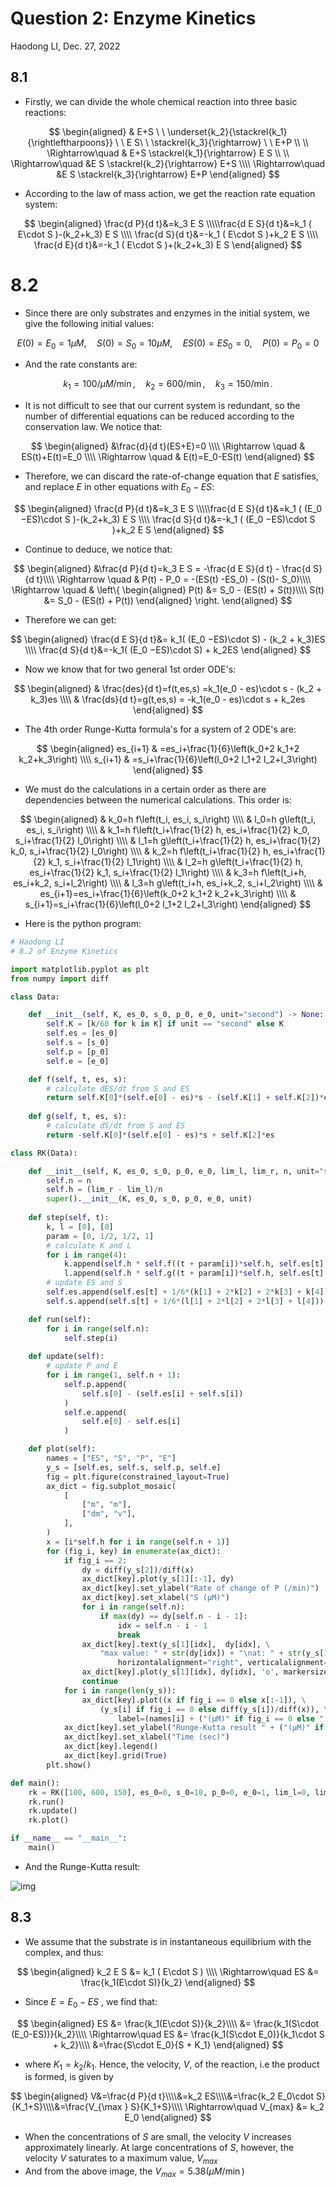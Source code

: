 # Question 2: Enzyme Kinetics

Haodong LI, Dec. 27, 2022

## 8.1

- Firstly, we can divide the whole chemical reaction into three basic reactions:

$$
\begin{aligned}
& E+S \ \ \underset{k_2}{\stackrel{k_1}{\rightleftharpoons}} \ \ E S\ \  \stackrel{k_3}{\rightarrow} \ \ E+P \\ \\
\Rightarrow\quad & E+S \stackrel{k_1}{\rightarrow} E S
\\ \\
\Rightarrow\quad &E S \stackrel{k_2}{\rightarrow} E+S \\\\
\Rightarrow\quad &E S \stackrel{k_3}{\rightarrow} E+P
\end{aligned}
$$

- According to the law of mass action, we get the reaction rate equation system:

$$
\begin{aligned}
\frac{d P}{d t}&=k_3 E S
\\\\\frac{d E S}{d t}&=k_1 ( E\cdot S )-(k_2+k_3) E S
\\\\
\frac{d S}{d t}&=-k_1 ( E\cdot S )+k_2 E S
\\\\ \frac{d E}{d t}&=-k_1 ( E\cdot S )+(k_2+k_3) E S
\end{aligned}
$$

# 8.2

- Since there are only substrates and enzymes in the initial system, we give the following initial values:

$$
E(0)=E_0 =  1 \mu M ,\quad S(0)=S_0=10 \mu M, \quad ES(0)=ES_0=0, \quad P(0)=P_0=0
$$

- And the rate constants are: 

$$
k_1=100/\mu M/\min, \quad k_2=600 /\min, \quad k_3=150 /\min.
$$

- It is not difficult to see that our current system is redundant, so the number of differential equations can be reduced according to the conservation law. We notice that:

$$
\begin{aligned}
&\frac{d}{d t}(ES+E)=0 \\\\
\Rightarrow \quad & ES(t)+E(t)=E_0
\\\\
\Rightarrow \quad & E(t)=E_0-ES(t)
\end{aligned}
$$

- Therefore, we can discard the rate-of-change equation that $E$ satisfies, and replace $E$ in other equations with $E_0 −ES$:

$$
\begin{aligned}
\frac{d P}{d t}&=k_3 E S
\\\\\frac{d E S}{d t}&=k_1 ( (E_0 −ES)\cdot S )-(k_2+k_3) E S
\\\\
\frac{d S}{d t}&=-k_1 ( (E_0 −ES)\cdot S )+k_2 E S
\end{aligned}
$$

- Continue to deduce, we notice that:

$$
\begin{aligned}
&\frac{d P}{d t}=k_3 E S = -\frac{d E S}{d t} - \frac{d S}{d t}\\\\
\Rightarrow \quad & P(t) - P_0 = -(ES(t) -ES_0) - (S(t)- S_0)\\\\
\Rightarrow \quad &
\left\{
\begin{aligned}
P(t) &= S_0 - (ES(t) + S(t))\\\\
S(t) &= S_0 - (ES(t) + P(t))
\end{aligned}
\right.
\end{aligned}
$$

- Therefore we can get:

$$
\begin{aligned}
\frac{d E S}{d t}&= k_1( (E_0 −ES)\cdot S) - (k_2 + k_3)ES
\\\\
\frac{d S}{d t}&=-k_1( (E_0 −ES)\cdot S) + k_2ES
\end{aligned}
$$

- Now we know that for two general 1st order ODE's:

$$
\begin{aligned}
& \frac{des}{d t}=f(t,es,s) =k_1(e_0 - es)\cdot s - (k_2 + k_3)es \\\\
& \frac{ds}{d t}=g(t,es,s) = -k_1(e_0 - es)\cdot s + k_2es
\end{aligned}
$$

- The 4th order Runge-Kutta formula's for a system of 2 ODE's are:

$$
\begin{aligned}
es_{i+1} & =es_i+\frac{1}{6}\left(k_0+2 k_1+2 k_2+k_3\right) \\\\
s_{i+1} & =s_i+\frac{1}{6}\left(l_0+2 l_1+2 l_2+l_3\right)
\end{aligned}
$$

- We must do the calculations in a certain order as there are dependencies between the numerical calculations. This order is:

$$
\begin{aligned}
& k_0=h f\left(t_i, es_i, s_i\right) \\\\
& l_0=h g\left(t_i, es_i, s_i\right) \\\\
& k_1=h f\left(t_i+\frac{1}{2} h, es_i+\frac{1}{2} k_0, s_i+\frac{1}{2} l_0\right) \\\\
& l_1=h g\left(t_i+\frac{1}{2} h, es_i+\frac{1}{2} k_0, s_i+\frac{1}{2} l_0\right) \\\\
& k_2=h f\left(t_i+\frac{1}{2} h, es_i+\frac{1}{2} k_1, s_i+\frac{1}{2} l_1\right) \\\\
& l_2=h g\left(t_i+\frac{1}{2} h, es_i+\frac{1}{2} k_1, s_i+\frac{1}{2} l_1\right) \\\\
& k_3=h f\left(t_i+h, es_i+k_2, s_i+l_2\right) \\\\
& l_3=h g\left(t_i+h, es_i+k_2, s_i+l_2\right) \\\\
& es_{i+1}=es_i+\frac{1}{6}\left(k_0+2 k_1+2 k_2+k_3\right) \\\\
& s_{i+1}=s_i+\frac{1}{6}\left(l_0+2 l_1+2 l_2+l_3\right)
\end{aligned}
$$

- Here is the python program:

```python
# Haodong LI
# 8.2 of Enzyme Kinetics

import matplotlib.pyplot as plt
from numpy import diff

class Data:

    def __init__(self, K, es_0, s_0, p_0, e_0, unit="second") -> None:
        self.K = [k/60 for k in K] if unit == "second" else K
        self.es = [es_0]
        self.s = [s_0]
        self.p = [p_0]
        self.e = [e_0]

    def f(self, t, es, s):
        # calculate dES/dt from S and ES
        return self.K[0]*(self.e[0] - es)*s - (self.K[1] + self.K[2])*es
    
    def g(self, t, es, s):
        # calculate dS/dt from S and ES
        return -self.K[0]*(self.e[0] - es)*s + self.K[2]*es

class RK(Data):

    def __init__(self, K, es_0, s_0, p_0, e_0, lim_l, lim_r, n, unit="second") -> None:
        self.n = n
        self.h = (lim_r - lim_l)/n
        super().__init__(K, es_0, s_0, p_0, e_0, unit)
    
    def step(self, t):
        k, l = [0], [0]
        param = [0, 1/2, 1/2, 1]
        # calculate K and L
        for i in range(4):
            k.append(self.h * self.f((t + param[i])*self.h, self.es[t] + param[i]*k[-1], self.s[t] + param[i]*l[-1]))
            l.append(self.h * self.g((t + param[i])*self.h, self.es[t] + param[i]*k[-1], self.s[t] + param[i]*l[-1]))
        # update ES and S
        self.es.append(self.es[t] + 1/6*(k[1] + 2*k[2] + 2*k[3] + k[4]))
        self.s.append(self.s[t] + 1/6*(l[1] + 2*l[2] + 2*l[3] + l[4]))

    def run(self):
        for i in range(self.n):
            self.step(i)
    
    def update(self):
        # update P and E
        for i in range(1, self.n + 1):
            self.p.append(
                self.s[0] - (self.es[i] + self.s[i])
            )
            self.e.append(
                self.e[0] - self.es[i]
            )

    def plot(self):
        names = ["ES", "S", "P", "E"]
        y_s = [self.es, self.s, self.p, self.e]
        fig = plt.figure(constrained_layout=True)
        ax_dict = fig.subplot_mosaic(
            [
                ["m", "m"],
                ["dm", "v"],
            ],
        )
        x = [i*self.h for i in range(self.n + 1)]
        for (fig_i, key) in enumerate(ax_dict):
            if fig_i == 2:
                dy = diff(y_s[2])/diff(x)
                ax_dict[key].plot(y_s[1][:-1], dy)
                ax_dict[key].set_ylabel("Rate of change of P (/min)")
                ax_dict[key].set_xlabel("S (µM)")
                for i in range(self.n):
                    if max(dy) == dy[self.n - i - 1]:
                        idx = self.n - i - 1
                        break
                ax_dict[key].text(y_s[1][idx],  dy[idx], \
                    "max value: " + str(dy[idx]) + "\nat: " + str(y_s[1][idx]), \
                        horizontalalignment="right", verticalalignment="top", fontsize=17)
                ax_dict[key].plot(y_s[1][idx], dy[idx], 'o', markersize=20, alpha=0.5)
                continue
            for i in range(len(y_s)):
                ax_dict[key].plot((x if fig_i == 0 else x[:-1]), \
                    (y_s[i] if fig_i == 0 else diff(y_s[i])/diff(x)), \
                        label=(names[i] + ("(µM)" if fig_i == 0 else " (µM/sec)")))
            ax_dict[key].set_ylabel("Runge-Kutta result " + ("(µM)" if fig_i == 0 else " (µM/sec)"))
            ax_dict[key].set_xlabel("Time (sec)")
            ax_dict[key].legend()
            ax_dict[key].grid(True)
        plt.show()

def main():
    rk = RK([100, 600, 150], es_0=0, s_0=10, p_0=0, e_0=1, lim_l=0, lim_r=10, n=1000)
    rk.run()
    rk.update()
    rk.plot()

if __name__ == "__main__":
    main()
```

- And the Runge-Kutta result:

![img](./rk.png)

## 8.3

- We assume that the substrate is in instantaneous equilibrium with the complex, and thus:

$$
\begin{aligned}
k_2 E S &= k_1 ( E\cdot S ) \\\\
\Rightarrow\quad  ES &= \frac{k_1(E\cdot S)}{k_2}
\end{aligned}
$$

- Since $E = E_0 −ES$ , we find that:

$$
\begin{aligned}
ES &= \frac{k_1(E\cdot S)}{k_2}\\\\
&= \frac{k_1(S\cdot (E_0-ES))}{k_2}\\\\
\Rightarrow\quad  ES &= \frac{k_1(S\cdot E_0)}{k_1\cdot S + k_2}\\\\
&=\frac{S\cdot E_0}{S + K_1}
\end{aligned}
$$

- where $K_1=k_2/ k_1$. Hence, the velocity, $V$, of the reaction, i.e the product is formed, is given by

$$
\begin{aligned}
V&=\frac{d P}{d t}\\\\&=k_2 ES\\\\&=\frac{k_2 E_0\cdot S}{K_1+S}\\\\&=\frac{V_{\max } S}{K_1+S}\\\\
\Rightarrow\quad V_{max} &= k_2 E_0
\end{aligned}
$$

- When the concentrations of $S$ are small, the velocity $V$ increases approximately linearly. At large concentrations of $S$, however, the velocity $V$ saturates to a maximum value, $V_{max}$
- And from the above image, the $V_{max} = 5.38 (\mu M/\min)$
